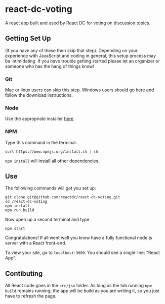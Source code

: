 # react-dc-voting

A react app built and used by React DC for voting on discussion topics.

## Getting Set Up
(If you have any of these then skip that step). Depending on your experience with JavaScript and coding in general, this setup process may be intimidating. If you have trouble getting started please let an organizer or someone who has the hang of things know!

### Git
Mac or linux users can skip this step. Windows users should go [here](http://www.git-scm.com/download/win) and follow the download instructions.

### Node
Use the appropriate installer [here](http://nodejs.org/download/).

### NPM
Type this command in the terminal:
```
curl https://www.npmjs.org/install.sh | sh
```

`npm install` will install all other dependencies.

## Use
The following commands will get you set up:
```
git clone git@github.com:reactdc/react-dc-voting.git
cd /react-dc-voting
npm install
npm run build
```
Now open up a second terminal and type
```
npm start
```
Congratulations! If all went well you know have a fully functional node.js server with a React front-end.

To view your site, go to `localhost:3000`. You should see a single line: "React App".

## Contibuting
All React code goes in the `src/jsx` folder. As long as the tab running `npm build` remains running, the app will be build as you are writing it, so you just have to refresh the page.